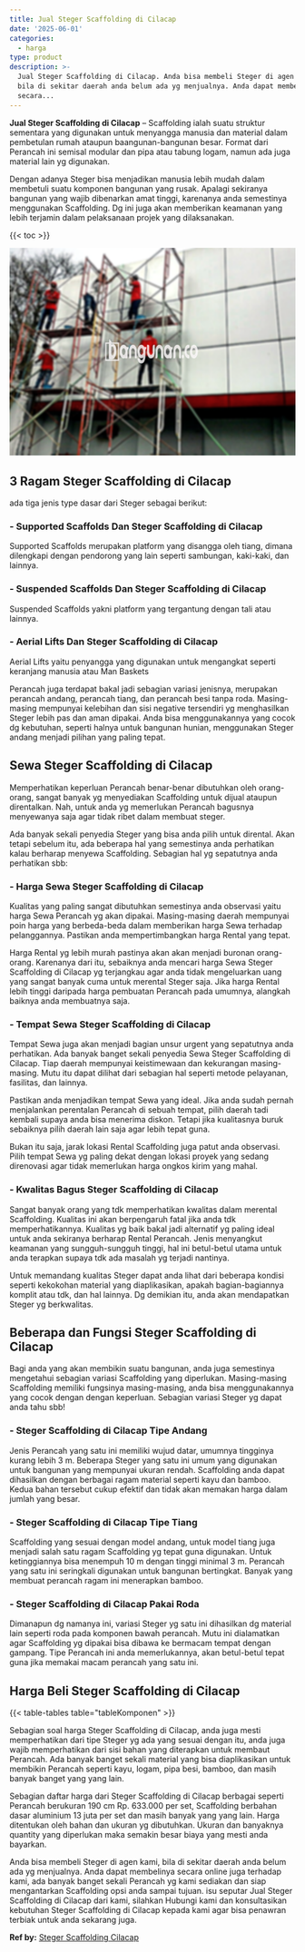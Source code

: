 ```yaml
---
title: Jual Steger Scaffolding di Cilacap
date: '2025-06-01'
categories:
  - harga
type: product
description: >-
  Jual Steger Scaffolding di Cilacap. Anda bisa membeli Steger di agen kami,
  bila di sekitar daerah anda belum ada yg menjualnya. Anda dapat membelinya
  secara...
---
```


**Jual Steger Scaffolding di Cilacap** – Scaffolding ialah suatu struktur sementara yang digunakan untuk menyangga manusia dan material dalam pembetulan rumah ataupun baangunan-bangunan besar. Format dari Perancah ini semisal modular dan pipa atau tabung logam, namun ada juga material lain yg digunakan.

Dengan adanya Steger bisa menjadikan manusia lebih mudah dalam membetuli suatu komponen bangunan yang rusak. Apalagi sekiranya bangunan yang wajib dibenarkan amat tinggi, karenanya anda semestinya menggunakan Scaffolding. Dg ini juga akan memberikan keamanan yang lebih terjamin dalam pelaksanaan projek yang dilaksanakan.

{{< toc >}}

![Jual Steger Scaffolding di Cilacap](/images/sewa-scaffolding-steger-07.png)

## 3 Ragam Steger Scaffolding di Cilacap

ada tiga jenis type dasar dari Steger sebagai berikut:

### \- Supported Scaffolds Dan Steger Scaffolding di Cilacap

Supported Scaffolds merupakan platform yang disangga oleh tiang, dimana dilengkapi dengan pendorong yang lain seperti sambungan, kaki-kaki, dan lainnya.

### \- Suspended Scaffolds Dan Steger Scaffolding di Cilacap

Suspended Scaffolds yakni platform yang tergantung dengan tali atau lainnya.

### \- Aerial Lifts Dan Steger Scaffolding di Cilacap

Aerial Lifts yaitu penyangga yang digunakan untuk mengangkat seperti keranjang manusia atau Man Baskets

Perancah juga terdapat bakal jadi sebagian variasi jenisnya, merupakan perancah andang, perancah tiang, dan perancah besi tanpa roda. Masing-masing mempunyai kelebihan dan sisi negative tersendiri yg menghasilkan Steger lebih pas dan aman dipakai. Anda bisa menggunakannya yang cocok dg kebutuhan, seperti halnya untuk bangunan hunian, menggunakan Steger andang menjadi pilihan yang paling tepat.

## Sewa Steger Scaffolding di Cilacap

Memperhatikan keperluan Perancah benar-benar dibutuhkan oleh orang-orang, sangat banyak yg menyediakan Scaffolding untuk dijual ataupun direntalkan. Nah, untuk anda yg memerlukan Perancah bagusnya menyewanya saja agar tidak ribet dalam membuat steger.

Ada banyak sekali penyedia Steger yang bisa anda pilih untuk dirental. Akan tetapi sebelum itu, ada beberapa hal yang semestinya anda perhatikan kalau berharap menyewa Scaffolding. Sebagian hal yg sepatutnya anda perhatikan sbb:

### \- Harga Sewa Steger Scaffolding di Cilacap

Kualitas yang paling sangat dibutuhkan semestinya anda observasi yaitu harga Sewa Perancah yg akan dipakai. Masing-masing daerah mempunyai poin harga yang berbeda-beda dalam memberikan harga Sewa terhadap pelanggannya. Pastikan anda mempertimbangkan harga Rental yang tepat.

Harga Rental yg lebih murah pastinya akan akan menjadi buronan orang-orang. Karenanya dari itu, sebaiknya anda mencari harga Sewa Steger Scaffolding di Cilacap yg terjangkau agar anda tidak mengeluarkan uang yang sangat banyak cuma untuk merental Steger saja. Jika harga Rental lebih tinggi daripada harga pembuatan Perancah pada umumnya, alangkah baiknya anda membuatnya saja.

### \- Tempat Sewa Steger Scaffolding di Cilacap

Tempat Sewa juga akan menjadi bagian unsur urgent yang sepatutnya anda perhatikan. Ada banyak banget sekali penyedia Sewa Steger Scaffolding di Cilacap. Tiap daerah mempunyai keistimewaan dan kekurangan masing-masing. Mutu itu dapat dilihat dari sebagian hal seperti metode pelayanan, fasilitas, dan lainnya.

Pastikan anda menjadikan tempat Sewa yang ideal. Jika anda sudah pernah menjalankan perentalan Perancah di sebuah tempat, pilih daerah tadi kembali supaya anda bisa menerima diskon. Tetapi jika kualitasnya buruk sebaiknya pilih daerah lain saja agar lebih tepat guna.

Bukan itu saja, jarak lokasi Rental Scaffolding juga patut anda observasi. Pilih tempat Sewa yg paling dekat dengan lokasi proyek yang sedang direnovasi agar tidak memerlukan harga ongkos kirim yang mahal.

### \- Kwalitas Bagus Steger Scaffolding di Cilacap

Sangat banyak orang yang tdk memperhatikan kwalitas dalam merental Scaffolding. Kualitas ini akan berpengaruh fatal jika anda tdk memperhatikannya. Kualitas yg baik bakal jadi alternatif yg paling ideal untuk anda sekiranya berharap Rental Perancah. Jenis menyangkut keamanan yang sungguh-sungguh tinggi, hal ini betul-betul utama untuk anda terapkan supaya tdk ada masalah yg terjadi nantinya.

Untuk memandang kualitas Steger dapat anda lihat dari beberapa kondisi seperti kekokohan material yang diaplikasikan, apakah bagian-bagiannya komplit atau tdk, dan hal lainnya. Dg demikian itu, anda akan mendapatkan Steger yg berkwalitas.

## Beberapa dan Fungsi Steger Scaffolding di Cilacap

Bagi anda yang akan membikin suatu bangunan, anda juga semestinya mengetahui sebagian variasi Scaffolding yang diperlukan. Masing-masing Scaffolding memiliki fungsinya masing-masing, anda bisa menggunakannya yang cocok dengan dengan keperluan. Sebagian variasi Steger yg dapat anda tahu sbb!

### \- Steger Scaffolding di Cilacap Tipe Andang

Jenis Perancah yang satu ini memiliki wujud datar, umumnya tingginya kurang lebih 3 m. Beberapa Steger yang satu ini umum yang digunakan untuk bangunan yang mempunyai ukuran rendah. Scaffolding anda dapat dihasilkan dengan berbagai ragam material seperti kayu dan bamboo. Kedua bahan tersebut cukup efektif dan tidak akan memakan harga dalam jumlah yang besar.

### \- Steger Scaffolding di Cilacap Tipe Tiang

Scaffolding yang sesuai dengan model andang, untuk model tiang juga menjadi salah satu ragam Scaffolding yg tepat guna digunakan. Untuk ketinggiannya bisa menempuh 10 m dengan tinggi minimal 3 m. Perancah yang satu ini seringkali digunakan untuk bangunan bertingkat. Banyak yang membuat perancah ragam ini menerapkan bamboo.

### \- Steger Scaffolding di Cilacap Pakai Roda

Dimanapun dg namanya ini, variasi Steger yg satu ini dihasilkan dg material lain seperti roda pada komponen bawah perancah. Mutu ini dialamatkan agar Scaffolding yg dipakai bisa dibawa ke bermacam tempat dengan gampang. Tipe Perancah ini anda memerlukannya, akan betul-betul tepat guna jika memakai macam perancah yang satu ini.

## Harga Beli Steger Scaffolding di Cilacap

{{< table-tables table="tableKomponen" >}}

Sebagian soal harga Steger Scaffolding di Cilacap, anda juga mesti memperhatikan dari tipe Steger yg ada yang sesuai dengan itu, anda juga wajib memperhatikan dari sisi bahan yang diterapkan untuk membaut Perancah. Ada banyak banget sekali material yang bisa diaplikasikan untuk membikin Perancah seperti kayu, logam, pipa besi, bamboo, dan masih banyak banget yang yang lain.

Sebagian daftar harga dari Steger Scaffolding di Cilacap berbagai seperti Perancah berukuran 190 cm Rp. 633.000 per set, Scaffolding berbahan dasar aluminium 13 juta per set dan masih banyak yang yang lain. Harga ditentukan oleh bahan dan ukuran yg dibutuhkan. Ukuran dan banyaknya quantity yang diperlukan maka semakin besar biaya yang mesti anda bayarkan.

Anda bisa membeli Steger di agen kami, bila di sekitar daerah anda belum ada yg menjualnya. Anda dapat membelinya secara online juga terhadap kami, ada banyak banget sekali Perancah yg kami sediakan dan siap mengantarkan Scaffolding opsi anda sampai tujuan. isu seputar Jual Steger Scaffolding di Cilacap dari kami, silahkan Hubungi kami dan konsultasikan kebutuhan Steger Scaffolding di Cilacap kepada kami agar bisa penawran terbiak untuk anda sekarang juga.

**Ref by:** [Steger Scaffolding Cilacap](https://id.wikipedia.org/wiki/Steger)
